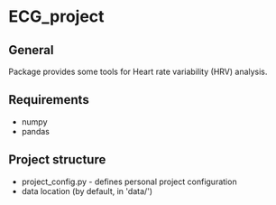 # ECG_project

## General

Package provides some tools for Heart rate variability (HRV) analysis.

## Requirements

* numpy
* pandas


## Project structure

* project_config.py - defines personal project configuration 
 * data location (by default, in 'data/')